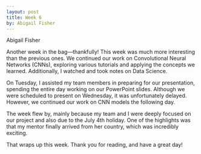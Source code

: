 ```yaml
---
layout: post
title: Week 6
by: Abigail Fisher
---
```

Abigail Fisher

Another week in the bag—thankfully! This week was much more interesting than the previous ones. We continued our work on Convolutional Neural Networks (CNNs), exploring various tutorials and applying the concepts we learned. Additionally, I watched and took notes on Data Science.

On Tuesday, I assisted my team members in preparing for our presentation, spending the entire day working on our PowerPoint slides. Although we were scheduled to present on Wednesday, it was unfortunately delayed. However, we continued our work on CNN models the following day.

The week flew by, mainly because my team and I were deeply focused on our project and also due to the July 4th holiday. One of the highlights was that my mentor finally arrived from her country, which was incredibly exciting.

That wraps up this week. Thank you for reading, and have a great day!
